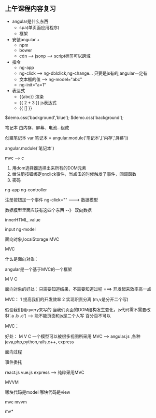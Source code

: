 ## 上午课程内容复习
- angular是什么东西
    + spa(单页面应用程序)
    + 框架
- 安装angular
    +
    + npm
    + bower
    + cdn  --> jsonp --> script标签可以跨域
- 指令
    + ng-app
    + ng-click --> ng-dblclick,ng-change... 只要是js有的,angular一定有
    + 文本框的值 --> ng-model="abc"
    + ng-init="a=1"
- 表达式
    + {{abc}} 渲染
    + {{ 2 + 3 }} js表达式
    + {{ [] }}


$demo.css('background','blue');
$demo.css('background');


笔记本 由内存、屏幕、电池...组成

创建笔记本
var 笔记本 = angular.module('笔记本',['内存','屏幕'])

angular.module('笔记本')

mvc --> c


1. 用dom选择器选择出来所有的DOM元素
2. 给注册按钮绑定onclick事件，当点击的时候触发了事件，回调函数
3. 密码


ng-app
ng-controller

注册按钮加一个事件 ng-click="" ---> 数据模型

数据模型里面应该有这四个东西 --》 双向数据


innerHTML,.value

input ng-model

面向对象,localStorage MVC



MVC

什么是面向对象：

angular是一个基于MVC的一个框架

M
V
C

面向对象的好处：只需要知道结果，不需要知道过程 ===> 开发起来效率高一点

MVC：
1 提高我们的开发效率
2 实现职责分离 (m,v是分开二个写)

假设我们用jquery来写的
当我们页面的DOM结构发生变化，js代码需不需要改
$('.a .b .c') --> 能不能页面和js是二个人写 百分百不可以

MVC：

好处：
M V C
一个模型可以被很多视图所采用
MVC --> angular.js ,各种java,php,python,rails,c++, express


面向过程

事件委托

react.js vue.js express --> 纯粹采用MVC


MVVM

哪块代码是model
哪块代码是view

mvc mvvm

mv*